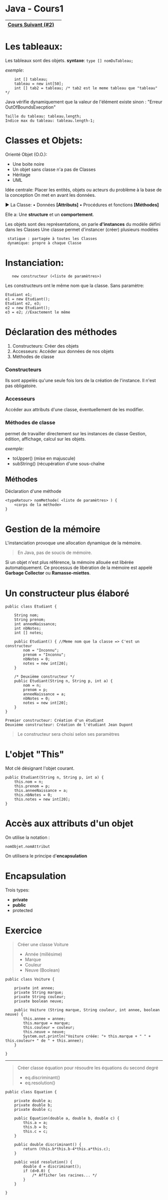 
# Java - Cours1

|[Cours Suivant (#2)](https://vykio.github.io/Cours-Java-CP2/2 "Cours Java n°2")  |  |
|--|--|


# Les tableaux:

   Les tableaux sont des objets.
    **syntaxe**: 
`type [] nomDuTableau;`
    
   *exemple*: 
    
	    int [] tableau;
	    tableau = new int[50];
	    int [] tab2 = tableau; /* tab2 est le meme tableau que "tableau" */

   Java vérifie dynamiquement que la valeur de l'élément existe sinon : "Erreur OutOfBoundsExecption"

    Taille du tableau: tableau.length;
    Indice max du tableau: tableau.length-1;


# Classes et Objets:

   Orienté Objet (O.O.):
   - Une boite noire
   - Un objet sans classe n'a pas de Classes
   - Héritage
   - UML

  Idée centrale:
            Placer les entités, objets ou acteurs du problème à la base de la conception
            On met en avant les données.

   ► La Classe:
	   • Données **[Attributs]**
	   • Procédures et fonctions **[Méthodes]**

  Elle a: Une **structure** et un **comportement**.

Les objets sont des représentations, on parle **d'instances** du modèle défini dans les Classes
Une classe permet d'instancer (créer) plusieurs modèles

     statique : partagée à toutes les Classes
	 dynamique: propre à chaque Classe

   # Instanciation:
	   new constructeur (<liste de paramètres>)
	 
Les constructeurs ont le même nom que la classe.
Sans paramètre: 

    Etudiant e1;
    e1 = new Etudiant();
    Etudiant e2, e3;
    e2 = new Etudiant();
    e3 = e2; //Exactement le même

# Déclaration des méthodes
1. Constructeurs: Créer des objets
2. Accesseurs: Accéder aux données de nos objets
3. Méthodes de classe

###  Constructeurs
Ils sont appelés qu'une seule fois lors de la création de l'instance.
Il n'est pas obligatoire.
### Accesseurs
Accéder aux attributs d'une classe, éventuellement de les modifier.
### Méthodes de classe
permet de travailler directement sur les instances de classe
Gestion, édition, affichage, calcul sur les objets.

*exemple:*
- toUpper() (mise en majuscule)
- subString() (récupération d'une sous-chaîne

## Méthodes
Déclaration d'une méthode

    <typeRetour> nomMethode( <liste de paramètres> ) {
		<corps de la méthode>
	}

# Gestion de la mémoire
L'instanciation provoque une allocation dynamique de la mémoire.

> En Java, pas de soucis de mémoire.

Si un objet n'est plus référence, la mémoire allouée est libérée automatiquement. Ce processus de libération de la mémoire est appelé **Garbage Collector** ou **Ramasse-miettes**.

# Un constructeur plus élaboré

	public class Etudiant {
		
		String nom;
		String prenom;
		int anneeNaissance;
		int nbNotes;
		int [] notes;
		
		public Etudiant() { //Meme nom que la classe => C'est un constructeur
			nom = "Inconnu";
			prenom = "Inconnu";
			nbNotes = 0;
			notes = new int[20];
		}

		/* Deuxième constructeur */
		public Etudiant(String n, String p, int a) {
			nom = n;
			prenom = p;
			anneeNaissance = a;
			nbNotes = 0;
			notes = new int[20];
		}
	}

> 

	Premier constructeur: Création d'un étudiant
	Deuxième constructeur: Création de l'étudiant Jean Dupont

> Le constructeur sera choisi selon ses paramètres

# L'objet "This"

Mot clé désignant l'objet courant. 

	public Etudiant(String n, String p, int a) {
		this.nom = n;
		this.prenom = p;
		this.anneeNaissance = a;
		this.nbNotes = 0;
		this.notes = new int[20];
	}

# Accès aux attributs d'un objet
On utilise la notation :

    nomObjet.nomAttribut

On utilisera le principe d'**encapsulation**

# Encapsulation

Trois types:
- **private**
- **public**
- protected

# Exercice
> Créer une classe Voiture
> - Année (millésime)
> - Marque
> - Couleur
> - Neuve (Boolean)

    public class Voiture {
	
		private int annee;
		private String marque;
		private String couleur;
		private boolean neuve;

		public Voiture (String marque, String couleur, int annee, boolean neuve) {
			this.annee = annee;
			this.marque = marque;
			this.couleur = couleur;
			this.neuve = neuve;
			System.out.println("Voiture créée: "+ this.marque + " " + this.couleur+ " de " + this.annee);
		}

	}

---------------
> Créer classe équation pour résoudre les équations du second degré
> - eq.discriminant()
> - eq.resolution()

    public class Equation {
		
		private double a;
		private double b;
		private double c;
		
		public Equation(double a, double b, double c) {
			this.a = a;
			this.b = b;
			this.c = c;
		}

		public double discriminant() {
			return (this.b*this.b-4*this.a*this.c);
		}

		public void resolution() {
			double d = discriminant();
			if (d>0.0) {
				/* Afficher les racines... */
			}
		}

	}
